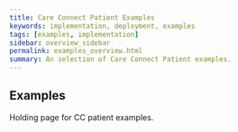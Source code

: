 ```yaml
---
title: Care Connect Patient Examples
keywords: implementation, deployment, examples
tags: [examples, implementation]
sidebar: overview_sidebar
permalink: examples_overview.html
summary: An selection of Care Connect Patient examples.
---
```


## Examples

Holding page for CC patient examples.
